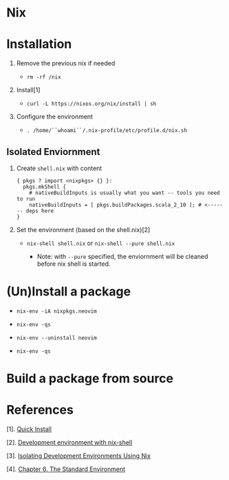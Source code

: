# Nix

# Installation

  1. Remove the previous nix if needed 

      * `rm -rf /nix`

  2. Install[1]

      * `curl -L https://nixos.org/nix/install | sh`

  3. Configure the environment

      * `. /home/``whoami``/.nix-profile/etc/profile.d/nix.sh` 

## Isolated Enviornment 

  1. Create `shell.nix` with content

      ```
      { pkgs ? import <nixpkgs> {} }:
        pkgs.mkShell {
          # nativeBuildInputs is usually what you want -- tools you need to run
          nativeBuildInputs = [ pkgs.buildPackages.scala_2_10 ]; # <------- deps here
      }
      ```

  2. Set the environment (based on the shell.nix)[2]

      * `nix-shell shell.nix` or `nix-shell --pure shell.nix` 

          * Note: with `--pure` specified, the enviornment will be cleaned before nix shell is started.

# (Un)Install a package

  * `nix-env -iA nixpkgs.neovim`

  * `nix-env -qs`

  * `nix-env --uninstall neovim`

  * `nix-env -qs`

# Build a package from source

# References

  [1]. [Quick Install](https://nixos.org/download.html)

  [2]. [Development environment with nix-shell](https://nixos.wiki/wiki/Development_environment_with_nix-shell)

  [3]. [Isolating Development Environments Using Nix](https://dzone.com/articles/isolated-development-environment-using-nix)

  [4]. [Chapter 6. The Standard Environment](https://nixos.org/manual/nixpkgs/stable/#chap-stdenv)
